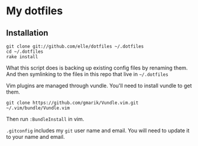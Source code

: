 # My dotfiles

## Installation

```
git clone git://github.com/elle/dotfiles ~/.dotfiles
cd ~/.dotfiles
rake install
```

What this script does is backing up existing config files by renaming them.
And then symlinking to the files in this repo that live in `~/.dotfiles`

Vim plugins are managed through vundle. You'll need to install vundle to get them.

```
git clone https://github.com/gmarik/Vundle.vim.git ~/.vim/bundle/Vundle.vim
```

Then run `:BundleInstall` in vim.

`.gitconfig` includes my `git` user name and email. You will need to update it
to your name and email.
